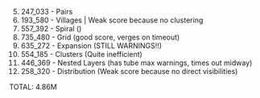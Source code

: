 05. 247_033 - Pairs
06. 193_580 - Villages | Weak score because no clustering
07. 557_392 - Spiral ()
08. 735_480 - Grid (good score, verges on timeout)
09. 635_272 - Expansion (STILL WARNINGS!!)
10. 554_185 - Clusters (Quite inefficient)
11. 446_369 - Nested Layers (has tube max warnings, times out midway)
12. 258_320 - Distribution (Weak score because no direct visibilities)

TOTAL: 4.86M
